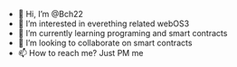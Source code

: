 - 👋 Hi, I’m @Bch22
- 👀 I’m interested in everething related webOS3 
- 🌱 I’m currently learning programing and smart contracts
- 💞️ I’m looking to collaborate on smart contracts
- 📫 How to reach me? Just PM me

<!---
Bch22/Bch22 is a ✨ special ✨ repository because its `README.md` (this file) appears on your GitHub profile.
You can click the Preview link to take a look at your changes.
--->
